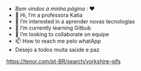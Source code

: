 -   *Bem vindos a minha página* : ❤
-  👋 Hi, I’m a professora Katia
- 👀 I’m interested in a aprender novas tecnologias
- 🌱 I’m currently learning Gitbub
- 💞️ I’m looking to collaborate on equipe
- 📫 How to reach me pelo whatApp
- Desejo a todos muita saúde e paz

https://tenor.com/pt-BR/search/yorkshire-gifs
